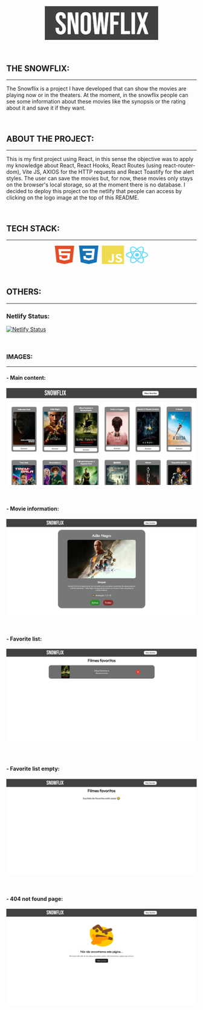 <div id='content' style='display: flex; justify-content:center; align-items:center; flex-direction: column;'>
   <a href='https://snowflix-project.netlify.app/' target='_blank'>
      <img id='logo-snowlfix' style='width: 300px' src='./assets/Snowflix-logo.png' alt='Snowflix logo' />
   </a>
</div>


&nbsp;
## THE SNOWFLIX:
---
<p>
   The Snowflix is a project I have developed that can show the movies are playing now or in the theaters. At the moment, in the snowflix people can see some information about these movies like the synopsis or the rating about it and save it if they want.
</p>

&nbsp;
## ABOUT THE PROJECT:
---
<p>
   This is my first project using React, in this sense the objective was to apply my knowledge about React, React Hooks, React Routes (using react-router-dom), Vite JS, AXIOS for the HTTP requests and React Toastify for the alert styles. The user can save the movies but, for now, these movies only stays on the browser's local storage, so at the moment there is no database. I decided to deploy this project on the netlify that people can access by clicking on the logo image at the top of this README.
</p>

&nbsp;
## TECH STACK:
---
<div id='tech-icons' style='display: flex; align-items=center; justify-content: center'>
   <img alt="WhiteArct1c-Javascript" height="50" width="60" 
      src="https://raw.githubusercontent.com/devicons/devicon/master/icons/html5/html5-plain.svg">&nbsp;
   <img alt="WhiteArct1c-Html5" height="50" width="60" 
      src="https://raw.githubusercontent.com/devicons/devicon/master/icons/css3/css3-plain.svg">&nbsp;
   <img alt="WhiteArct1c-Javascript" height="50" width="60" 
      src="https://raw.githubusercontent.com/devicons/devicon/master/icons/javascript/javascript-plain.svg">&nbsp;
   <img alt="WhiteArct1c-Javascript" height="50" width="60" 
      src="https://raw.githubusercontent.com/devicons/devicon/master/icons/react/react-original.svg">&nbsp;
</div>


&nbsp;
## OTHERS:
---

### Netlify Status: 
[![Netlify Status](https://api.netlify.com/api/v1/badges/a986ff5e-f9e2-4b9e-a76a-bd87a4e45ad4/deploy-status)](https://app.netlify.com/sites/snowflixts/deploys)

&nbsp;
### IMAGES: 
---

#### - Main content:
<img src='./assets/main-content.png'>

&nbsp;
#### - Movie information:
<img src='./assets/movie-information.png'>

&nbsp;
#### - Favorite list:
<img src='./assets/favorite-list.png'>

&nbsp;
#### - Favorite list empty:
<img src='./assets/favorite-empty.png'>

&nbsp;
#### - 404 not found page:
<img src='./assets/not-found.png'>


